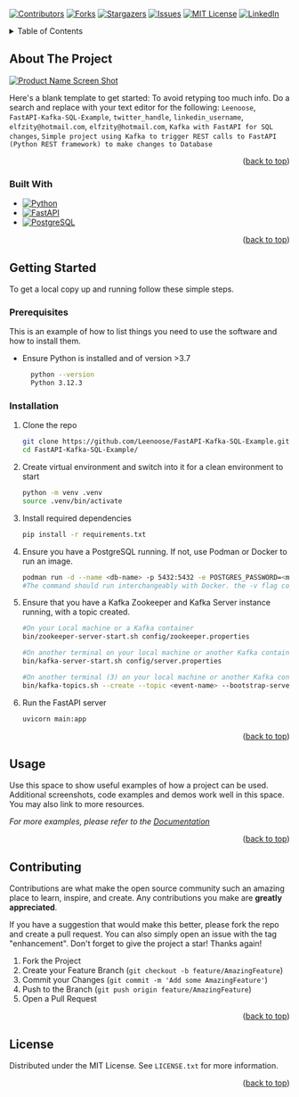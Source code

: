 <a name="readme-top"></a>
<!--
*** Thanks for checking out the Best-README-Template. If you have a suggestion
*** that would make this better, please fork the repo and create a pull request
*** or simply open an issue with the tag "enhancement".
*** Don't forget to give the project a star!
*** Thanks again! Now go create something AMAZING! :D
-->



<!-- PROJECT SHIELDS -->
<!--
*** I'm using markdown "reference style" links for readability.
*** Reference links are enclosed in brackets [ ] instead of parentheses ( ).
*** See the bottom of this document for the declaration of the reference variables
*** for contributors-url, forks-url, etc. This is an optional, concise syntax you may use.
*** https://www.markdownguide.org/basic-syntax/#reference-style-links
-->
[![Contributors][contributors-shield]][contributors-url]
[![Forks][forks-shield]][forks-url]
[![Stargazers][stars-shield]][stars-url]
[![Issues][issues-shield]][issues-url]
[![MIT License][license-shield]][license-url]
[![LinkedIn][linkedin-shield]][linkedin-url]


<!-- TABLE OF CONTENTS -->
<details>
  <summary>Table of Contents</summary>
  <ol>
    <li>
      <a href="#about-the-project">About The Project</a>
      <ul>
        <li><a href="#built-with">Built With Python</a></li>
      </ul>
    </li>
    <li>
      <a href="#getting-started">Getting Started</a>
      <ul>
        <li><a href="#prerequisites">Prerequisites</a></li>
        <li><a href="#installation">Installation</a></li>
      </ul>
    </li>
    <li><a href="#usage">Usage</a></li>
    <li><a href="#roadmap">Roadmap</a></li>
    <li><a href="#contributing">Contributing</a></li>
    <li><a href="#license">License</a></li>
    <li><a href="#contact">Contact</a></li>
    <li><a href="#acknowledgments">Acknowledgments</a></li>
  </ol>
</details>



<!-- ABOUT THE PROJECT -->
## About The Project

[![Product Name Screen Shot][product-screenshot]](https://example.com)

Here's a blank template to get started: To avoid retyping too much info. Do a search and replace with your text editor for the following: `Leenoose`, `FastAPI-Kafka-SQL-Example`, `twitter_handle`, `linkedin_username`, `elfzity@hotmail.com`, `elfzity@hotmail.com`, `Kafka with FastAPI for SQL changes`, `Simple project using Kafka to trigger REST calls to FastAPI (Python REST framework) to make changes to Database`

<p align="right">(<a href="#readme-top">back to top</a>)</p>



### Built With

* [![Python][Python]][Python-url]
* [![FastAPI][FastAPI]][FastAPI-url]
* [![PostgreSQL][PostgreSQL]][PostgreSQL-url]
 
<p align="right">(<a href="#readme-top">back to top</a>)</p>

<!-- GETTING STARTED -->
## Getting Started

To get a local copy up and running follow these simple steps.

### Prerequisites

This is an example of how to list things you need to use the software and how to install them.
* Ensure Python is installed and of version >3.7
  ```sh
    python --version
    Python 3.12.3
  ```

### Installation

1. Clone the repo
   ```sh
   git clone https://github.com/Leenoose/FastAPI-Kafka-SQL-Example.git
   cd FastAPI-Kafka-SQL-Example/
   ```
2. Create virtual environment and switch into it for a clean environment to start
   ```sh
   python -m venv .venv
   source .venv/bin/activate
   ```
3. Install required dependencies
   ```sh
   pip install -r requirements.txt
   ```
4. Ensure you have a PostgreSQL running. If not, use Podman or Docker to run an image.
   ```sh
   podman run -d --name <db-name> -p 5432:5432 -e POSTGRES_PASSWORD=<mypassword> -v /db-init-script.sql:/docker-entrypoint-initdb.d/init.sql postgres:latest
   #The command should run interchangeably with Docker. the -v flag copies the db-init-script.sql into the container and runs it at initialization
   ```
5. Ensure that you have a Kafka Zookeeper and Kafka Server instance running, with a topic created.
   ```sh
   #On your Local machine or a Kafka container
   bin/zookeeper-server-start.sh config/zookeeper.properties

   #On another terminal on your local machine or another Kafka container
   bin/kafka-server-start.sh config/server.properties

   #On another terminal (3) on your local machine or another Kafka container
   bin/kafka-topics.sh --create --topic <event-name> --bootstrap-server localhost:9092
   ```
6. Run the FastAPI server
   ```sh
   uvicorn main:app
   ```

<p align="right">(<a href="#readme-top">back to top</a>)</p>



<!-- USAGE EXAMPLES -->
## Usage

Use this space to show useful examples of how a project can be used. Additional screenshots, code examples and demos work well in this space. You may also link to more resources.

_For more examples, please refer to the [Documentation](https://example.com)_

<p align="right">(<a href="#readme-top">back to top</a>)</p>



<!-- CONTRIBUTING -->
## Contributing

Contributions are what make the open source community such an amazing place to learn, inspire, and create. Any contributions you make are **greatly appreciated**.

If you have a suggestion that would make this better, please fork the repo and create a pull request. You can also simply open an issue with the tag "enhancement".
Don't forget to give the project a star! Thanks again!

1. Fork the Project
2. Create your Feature Branch (`git checkout -b feature/AmazingFeature`)
3. Commit your Changes (`git commit -m 'Add some AmazingFeature'`)
4. Push to the Branch (`git push origin feature/AmazingFeature`)
5. Open a Pull Request

<p align="right">(<a href="#readme-top">back to top</a>)</p>



<!-- LICENSE -->
## License

Distributed under the MIT License. See `LICENSE.txt` for more information.

<p align="right">(<a href="#readme-top">back to top</a>)</p>





<!-- MARKDOWN LINKS & IMAGES -->
<!-- https://www.markdownguide.org/basic-syntax/#reference-style-links -->
[contributors-shield]: https://img.shields.io/github/contributors/Leenoose/FastAPI-Kafka-SQL-Example.svg?style=for-the-badge
[contributors-url]: https://github.com/Leenoose/FastAPI-Kafka-SQL-Example/graphs/contributors
[forks-shield]: https://img.shields.io/github/forks/Leenoose/FastAPI-Kafka-SQL-Example.svg?style=for-the-badge
[forks-url]: https://github.com/Leenoose/FastAPI-Kafka-SQL-Example/network/members
[stars-shield]: https://img.shields.io/github/stars/Leenoose/FastAPI-Kafka-SQL-Example.svg?style=for-the-badge
[stars-url]: https://github.com/Leenoose/FastAPI-Kafka-SQL-Example/stargazers
[issues-shield]: https://img.shields.io/github/issues/Leenoose/FastAPI-Kafka-SQL-Example.svg?style=for-the-badge
[issues-url]: https://github.com/Leenoose/FastAPI-Kafka-SQL-Example/issues
[license-shield]: https://img.shields.io/github/license/Leenoose/FastAPI-Kafka-SQL-Example.svg?style=for-the-badge
[license-url]: https://github.com/Leenoose/FastAPI-Kafka-SQL-Example/blob/master/LICENSE.txt
[linkedin-shield]: https://img.shields.io/badge/-LinkedIn-black.svg?style=for-the-badge&logo=linkedin&colorB=555
[linkedin-url]: https://linkedin.com/in/linkedin_username
[product-screenshot]: images/screenshot.png
[Python]: https://img.shields.io/badge/python-3670A0?style=for-the-badge&logo=python&logoColor=ffdd54
[Python-url]: https://www.python.org/
[PostgreSQL]: https://img.shields.io/badge/postgresql-4169e1?style=for-the-badge&logo=postgresql&logoColor=white
[PostgreSQL-url]: https://www.postgresql.org
[FastAPI]: https://img.shields.io/badge/FastAPI-005571?style=for-the-badge&logo=fastapi
[FastAPI-url]: https://fastapi.tiangolo.com/
